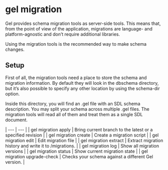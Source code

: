 # gel migration

Gel provides schema migration tools as server-side tools. This means that, from the point of view of the application, migrations are language- and platform-agnostic and don’t require additional libraries.

Using the migration tools is the recommended way to make schema changes.

## Setup

First of all, the migration tools need a place to store the schema and migration information. By default they will look in the dbschema directory, but it’s also possible to specify any other location by using the schema-dir option.

Inside this directory, you will find an .gel file with an SDL schema description. You may split your schema across multiple .gel files. The migration tools will read all of them and treat them as a single SDL document.

| --- | --- |
| gel migration apply | Bring current branch to the latest or a specified revision |
| gel migration create | Create a migration script |
| gel migration edit | Edit migration file |
| gel migration extract | Extract migration history and write it to /migrations. |
| gel migration log | Show all migration versions |
| gel migration status | Show current migration state |
| gel migration upgrade-check | Checks your schema against a different Gel version. |

